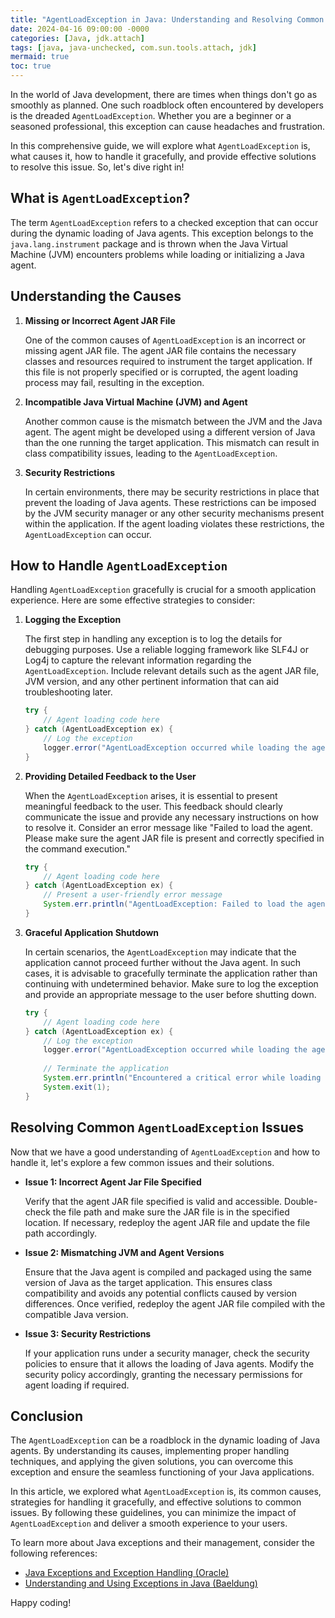 ```yaml
---
title: "AgentLoadException in Java: Understanding and Resolving Common Issues"
date: 2024-04-16 09:00:00 -0000
categories: [Java, jdk.attach]
tags: [java, java-unchecked, com.sun.tools.attach, jdk]
mermaid: true
toc: true
---
```



In the world of Java development, there are times when things don't go as smoothly as planned. One such roadblock often encountered by developers is the dreaded `AgentLoadException`. Whether you are a beginner or a seasoned professional, this exception can cause headaches and frustration.

In this comprehensive guide, we will explore what `AgentLoadException` is, what causes it, how to handle it gracefully, and provide effective solutions to resolve this issue. So, let's dive right in!

## What is `AgentLoadException`?

The term `AgentLoadException` refers to a checked exception that can occur during the dynamic loading of Java agents. This exception belongs to the `java.lang.instrument` package and is thrown when the Java Virtual Machine (JVM) encounters problems while loading or initializing a Java agent.

## Understanding the Causes

1. **Missing or Incorrect Agent JAR File**

   One of the common causes of `AgentLoadException` is an incorrect or missing agent JAR file. The agent JAR file contains the necessary classes and resources required to instrument the target application. If this file is not properly specified or is corrupted, the agent loading process may fail, resulting in the exception.

2. **Incompatible Java Virtual Machine (JVM) and Agent**

   Another common cause is the mismatch between the JVM and the Java agent. The agent might be developed using a different version of Java than the one running the target application. This mismatch can result in class compatibility issues, leading to the `AgentLoadException`.

3. **Security Restrictions**

   In certain environments, there may be security restrictions in place that prevent the loading of Java agents. These restrictions can be imposed by the JVM security manager or any other security mechanisms present within the application. If the agent loading violates these restrictions, the `AgentLoadException` can occur.

## How to Handle `AgentLoadException`

Handling `AgentLoadException` gracefully is crucial for a smooth application experience. Here are some effective strategies to consider:

1. **Logging the Exception**

   The first step in handling any exception is to log the details for debugging purposes. Use a reliable logging framework like SLF4J or Log4j to capture the relevant information regarding the `AgentLoadException`. Include relevant details such as the agent JAR file, JVM version, and any other pertinent information that can aid troubleshooting later.

   ```java
   try {
       // Agent loading code here
   } catch (AgentLoadException ex) {
       // Log the exception
       logger.error("AgentLoadException occurred while loading the agent", ex);
   }
   ```

2. **Providing Detailed Feedback to the User**

   When the `AgentLoadException` arises, it is essential to present meaningful feedback to the user. This feedback should clearly communicate the issue and provide any necessary instructions on how to resolve it. Consider an error message like "Failed to load the agent. Please make sure the agent JAR file is present and correctly specified in the command execution."

   ```java
   try {
       // Agent loading code here
   } catch (AgentLoadException ex) {
       // Present a user-friendly error message
       System.err.println("AgentLoadException: Failed to load the agent. Please make sure the agent JAR file is present and correctly specified in the command execution.");
   }
   ```

3. **Graceful Application Shutdown**

   In certain scenarios, the `AgentLoadException` may indicate that the application cannot proceed further without the Java agent. In such cases, it is advisable to gracefully terminate the application rather than continuing with undetermined behavior. Make sure to log the exception and provide an appropriate message to the user before shutting down.

   ```java
   try {
       // Agent loading code here
   } catch (AgentLoadException ex) {
       // Log the exception
       logger.error("AgentLoadException occurred while loading the agent", ex);
       
       // Terminate the application
       System.err.println("Encountered a critical error while loading the agent. The application cannot continue. Please contact support for assistance.");
       System.exit(1);
   }
   ```

## Resolving Common `AgentLoadException` Issues

Now that we have a good understanding of `AgentLoadException` and how to handle it, let's explore a few common issues and their solutions.

- **Issue 1: Incorrect Agent Jar File Specified**

  Verify that the agent JAR file specified is valid and accessible. Double-check the file path and make sure the JAR file is in the specified location. If necessary, redeploy the agent JAR file and update the file path accordingly.

- **Issue 2: Mismatching JVM and Agent Versions**

  Ensure that the Java agent is compiled and packaged using the same version of Java as the target application. This ensures class compatibility and avoids any potential conflicts caused by version differences. Once verified, redeploy the agent JAR file compiled with the compatible Java version.

- **Issue 3: Security Restrictions**

  If your application runs under a security manager, check the security policies to ensure that it allows the loading of Java agents. Modify the security policy accordingly, granting the necessary permissions for agent loading if required.

## Conclusion

The `AgentLoadException` can be a roadblock in the dynamic loading of Java agents. By understanding its causes, implementing proper handling techniques, and applying the given solutions, you can overcome this exception and ensure the seamless functioning of your Java applications.

In this article, we explored what `AgentLoadException` is, its common causes, strategies for handling it gracefully, and effective solutions to common issues. By following these guidelines, you can minimize the impact of `AgentLoadException` and deliver a smooth experience to your users.

To learn more about Java exceptions and their management, consider the following references:

- [Java Exceptions and Exception Handling (Oracle)](https://docs.oracle.com/javase/tutorial/essential/exceptions/)
- [Understanding and Using Exceptions in Java (Baeldung)](https://www.baeldung.com/java-exceptions)

Happy coding!